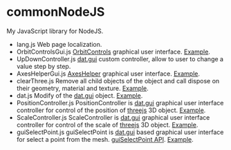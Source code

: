 ﻿# commonNodeJS
My JavaScript library for NodeJS.

* lang.js Web page localization.
* OrbitControlsGui.js [OrbitControls](https://threejs.org/docs/index.html#examples/en/controls/OrbitControls) graphical user interface.
[Example](https://raw.githack.com/anhr/myThreejs/master/Examples/html/).
* UpDownController.js [dat.gui](https://github.com/dataarts/dat.gui) custom controller, allow to user to change a value step by step.
* AxesHelperGui.js [AxesHelper](https://github.com/anhr/three.js/blob/dev/src/helpers/ArrowHelper.js) graphical user interface.
[Example](https://raw.githack.com/anhr/myThreejs/master/Examples/html/).
* clearThree.js Remove all child objects of the object and call dispose on their geometry, material and texture.
[Example](https://raw.githack.com/anhr/myThreejs/master/Examples/html/).
* dat.js Modify of the [dat.gui](https://github.com/dataarts/dat.gui) object. [Example](https://github.com/anhr/DropdownMenu).
* PositionController.js PositionController is [dat.gui](https://github.com/dataarts/dat.gui) graphical user interface controller
for control of the position of [threejs](https://github.com/anhr/three.js) 3D object.
[Example](https://raw.githack.com/anhr/myThreejs/master/Examples/html/).
* ScaleController.js ScaleController is [dat.gui](https://github.com/dataarts/dat.gui) graphical user interface controller
for control of the scale of [threejs](https://github.com/anhr/three.js) 3D object.
[Example](https://raw.githack.com/anhr/myThreejs/master/Examples/html/).
* guiSelectPoint.js guiSelectPoint is [dat.gui](https://github.com/dataarts/dat.gui) based graphical user interface for select a point from the mesh.
[guiSelectPoint API](./jsdoc/guiSelectPoint/index.html).
[Example](https://raw.githack.com/anhr/AxesHelper/master/).
